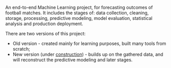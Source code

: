 An end-to-end Machine Learning project, for forecasting outcomes of football matches. It includes the stages of: data collection, cleaning, storage, processing, predictive modeling, model evaluation, statistical analysis and production deployment. 

There are two versions of this project:

- Old version - created mainly for learning purposes, built many tools from scratch;
- New version (under [construction](https://github.com/Misko07/learnbet)) - builds up on the gathered data, and will reconstruct the predictive modeling and later stages.